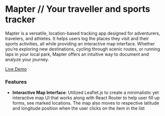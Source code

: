 # Mapter // Your traveller and sports tracker

Mapter is a versatile, location-based tracking app designed for adventurers, travelers, and athletes. It helps users log the places they visit and their sports activities, all while providing an interactive map interface. Whether you’re exploring new destinations, cycling through scenic routes, or running laps in your local park, Mapter offers an intuitive way to document and analyze your journey.

[Live Demo](https://mapter.vercel.app)

### Features

+ **Interactive Map Interface**: Utilized Leaflet.js to create a minimalistic yet interactive map UI that works along with React Router to help user fill up forms, see marked locations. The map also moves to respective latitude and longitude position when the user clicks on the item in the list
